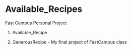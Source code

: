 # Available_Recipes
Fast Campus Personal Project

1. Available_Recipe 

2. GenerousRecipe - My final project of FastCampus class
